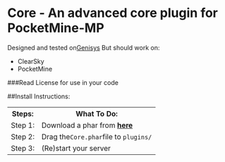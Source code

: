 # Core - An advanced core plugin for PocketMine-MP
Designed and tested on<a href="http://github.com/iTXTech/Genisys">Genisys</a>
But should work on:
- ClearSky
- PocketMine

###Read License for use in your code

##Install Instructions:
<table>
  <tr>
    <th>Steps:</th>
    <th>What To Do:</th>
  </tr>
  <tr>
    <td>Step 1:</td>
    <td>Download a phar from <a href="http://github.com/MajorPlayz/MajorcraftCore/releases"><b>here</b></a>
    </td>
  </tr>
  <tr>
    <td>Step 2:</td>
    <td>Drag the<code>Core.phar</code>file to <code>plugins/</code></td>
  </tr>
  <tr>
  <td>Step 3:</td>
    <td>(Re)start your server</td>
  </tr>
</table>
